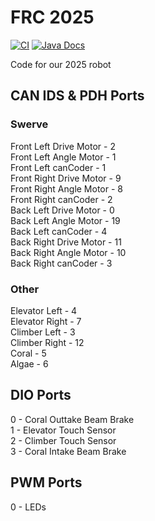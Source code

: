 # FRC 2025

[![CI](https://github.com/Frc5572/FRC2025/actions/workflows/main.yml/badge.svg)](https://github.com/Frc5572/FRC2025/actions/workflows/main.yml) [![Java Docs](https://img.shields.io/badge/docs-2025-blue)](https://frc5572.github.io/FRC2025/)

Code for our 2025 robot

## CAN IDS & PDH Ports

### Swerve
Front Left Drive Motor - 2  
Front Left Angle Motor - 1  
Front Left canCoder - 1  
Front Right Drive Motor - 9  
Front Right Angle Motor - 8  
Front Right canCoder - 2  
Back Left Drive Motor - 0  
Back Left Angle Motor - 19  
Back Left canCoder - 4  
Back Right Drive Motor - 11  
Back Right Angle Motor - 10  
Back Right canCoder - 3  

### Other
Elevator Left - 4  
Elevator Right - 7  
Climber Left - 3  
Climber Right - 12  
Coral - 5  
Algae - 6  

## DIO Ports
0 - Coral Outtake Beam Brake  
1 - Elevator Touch Sensor  
2 - Climber Touch Sensor  
3 - Coral Intake Beam Brake  

## PWM Ports
0 - LEDs  